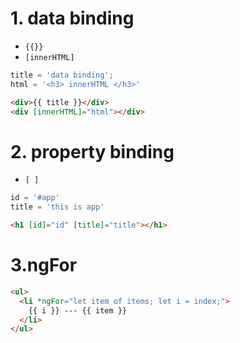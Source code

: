 # 1. data binding
- `{{}}`
- `[innerHTML]`
```ts
title = 'data binding';
html = '<h3> innerHTML </h3>'
```
```html
<div>{{ title }}</div>
<div [innerHTML]="html"></div>
```

# 2. property binding
- `[ ]`

``` ts
id = '#app'
title = 'this is app'
```
```html
<h1 [id]="id" [title]="title"></h1>
```

# 3.ngFor
```html
<ul>
  <li *ngFor="let item of items; let i = index;">
    {{ i }} --- {{ item }}
  </li>
</ul>
```
